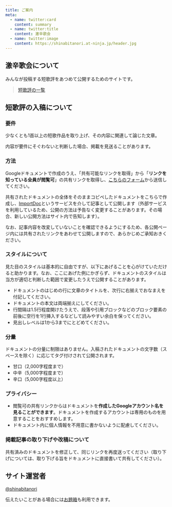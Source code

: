 ```yaml
---
title: ご案内
meta: 
  - name: twitter:card
    content: summary
  - name: twitter:title
    content: 激辛歌会
  - name: twitter:image
    content: https://shinabitanori.at-ninja.jp/header.jpg
---
```


## 激辛歌会について

みんなが投稿する短歌評をあつめて公開するためのサイトです。

> [短歌評の一覧](/contents.md)

## 短歌評の入稿について

### 要件

少なくとも1首以上の短歌作品を取り上げ、その内容に関連して論じた文章。

内容が要件にそぐわないと判断した場合、掲載を見送ることがあります。

### 方法

Googleドキュメントで作成のうえ、「共有可能なリンクを取得」から「**リンクを知っている全員が閲覧可**」の共有リンクを取得し、[こちらのフォーム](https://forms.gle/2617rek49nzebcmL9)から送信してください。

共有されたドキュメントの全体をそのままコピペしたドキュメントをこちらで作成し、[ImportDoc](https://importdoc.com/)というサービスを介して記事として公開します（外部サービスを利用しているため、公開の方法は予告なく変更することがあります。その場合、新しい公開方法はサイト内で告知します）。

なお、記事内容を改変していないことを確認できるようにするため、各公開ページ内には共有されたリンクをあわせて公開しますので、あらかじめご承知おきください。

### スタイルについて

見た目のスタイルは基本的に自由ですが、以下にあげることを心がけていただけると助かります。なお、ここにあげた例にかぎらず、ドキュメントのスタイルは当方が適切と判断した範囲で変更したうえで公開することがあります。

- ドキュメントのはじめの行に文章のタイトルを、次行に右揃えでおなまえを付記してください。
- ドキュメントの本文は両端揃えにしてください。
- 行間隔は1.5行程度開けたうえで、段落や引用ブロックなどのブロック要素の前後に空行を1行挿入するなどして読みやすい余白を保ってください。
- 見出しレベルは1から3までにとどめてください。

### 分量

ドキュメントの分量に制限はありません。入稿されたドキュメントの文字数（スペースを除く）に応じてタグ付けされて公開されます。

- 甘口（2,000字程度まで）
- 中辛（5,000字程度まで）
- 辛口（5,000字程度以上）

### プライバシー

- 閲覧可の共有リンクからはドキュメントを**作成したGoogleアカウント名を見ることができます**。ドキュメントを作成するアカウントは専用のものを用意することをおすすめします。
- ドキュメント内に個人情報を不用意に書かないように配慮してください。

### 掲載記事の取り下げや改稿について

共有済みのドキュメントを修正して、同じリンクを再度送ってください（取り下げについては、取り下げる旨をドキュメントに直接書いて共有してください）。

## サイト運営者

[@shinabitanori](https://twitter.com/shinabitanori)

伝えたいことがある場合には[お題箱](https://www.mottohomete.net/shinabitanori)も利用できます。

<Jssocials />
